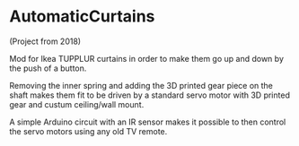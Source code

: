 # AutomaticCurtains
(Project from 2018)

Mod for Ikea TUPPLUR curtains in order to make them go up and down by the push of a button.

Removing the inner spring and adding the 3D printed gear piece on the shaft makes them fit to be driven by a standard servo motor with 3D printed gear and custum ceiling/wall mount. 

A simple Arduino circuit with an IR sensor makes it possible to then control the servo motors using any old TV remote. 
